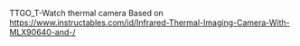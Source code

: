 TTGO_T-Watch thermal camera
Based on https://www.instructables.com/id/Infrared-Thermal-Imaging-Camera-With-MLX90640-and-/

